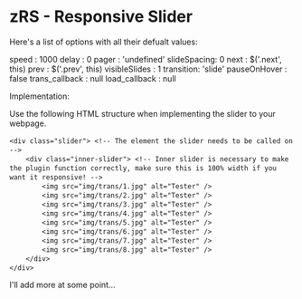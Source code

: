 zRS - Responsive Slider
===

Here's a list of options with all their defualt values:

speed : 1000
delay : 0
pager : 'undefined'
slideSpacing: 0
next : $('.next', this)
prev : $('.prev', this)
visibleSlides : 1
transition: 'slide'
pauseOnHover : false
trans_callback : null
load_callback : null

Implementation:

Use the following HTML structure when implementing the slider to your webpage.

	<div class="slider"> <!-- The element the slider needs to be called on -->
		<div class="inner-slider"> <!-- Inner slider is necessary to make the plugin function correctly, make sure this is 100% width if you want it responsive! -->
			<img src="img/trans/1.jpg" alt="Tester" />
			<img src="img/trans/2.jpg" alt="Tester" />
			<img src="img/trans/3.jpg" alt="Tester" />
			<img src="img/trans/4.jpg" alt="Tester" />
			<img src="img/trans/5.jpg" alt="Tester" />
			<img src="img/trans/6.jpg" alt="Tester" />
			<img src="img/trans/7.jpg" alt="Tester" />
			<img src="img/trans/8.jpg" alt="Tester" />
		</div>
	</div>

I'll add more at some point... 